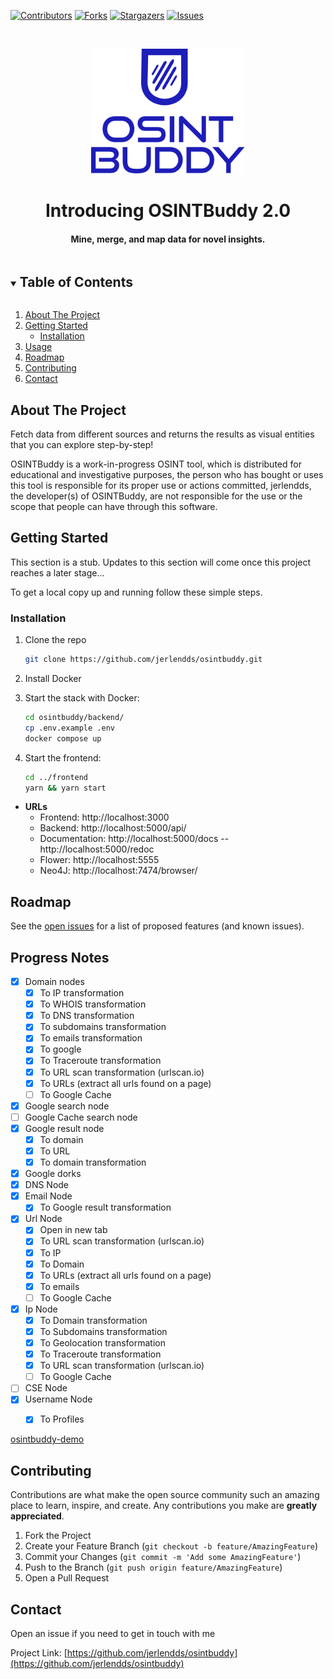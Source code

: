 [![Contributors][contributors-shield]][contributors-url]
[![Forks][forks-shield]][forks-url]
[![Stargazers][stars-shield]][stars-url]
[![Issues][issues-shield]][issues-url]

<br />

<p align="center">
  <a href="https://github.com/jerlendds/osintbuddy">
    <img src="./docs/assets/logo-watermark.svg" height="200px" alt="OSINT Buddy Logo">
  </a>

  <h1 align="center">Introducing OSINTBuddy 2.0</h1>

  <h4 align="center">
    Mine, merge, and map data for novel insights.
  </h4>
</p>



<details open="open">
  <summary><h2 style="display: inline-block">Table of Contents</h2></summary>
  <ol>
    <li>
      <a href="#about-the-project">About The Project</a>
    </li>
    <li>
      <a href="#getting-started">Getting Started</a>
      <ul>
        <li><a href="#installation">Installation</a></li>
      </ul>
    </li>
    <li><a href="#usage">Usage</a></li>
    <li><a href="#roadmap">Roadmap</a></li>
    <li><a href="#contributing">Contributing</a></li>
    <li><a href="#contact">Contact</a></li>
  </ol>
</details>


## About The Project

Fetch data from different sources and returns the results 
as visual entities that you can explore step-by-step!

OSINTBuddy is a work-in-progress OSINT tool, which is distributed 
for educational and investigative purposes, the person who has bought 
or uses this tool is responsible for its proper use or actions committed, 
jerlendds, the developer(s) of OSINTBuddy, are not responsible for the use 
or the scope that people can have through this software.


## Getting Started

This section is a stub. Updates to this section will come once this project reaches a later stage...


To get a local copy up and running follow these simple steps.

### Installation

1. Clone the repo
   ```sh
   git clone https://github.com/jerlendds/osintbuddy.git
   ```
   
2. Install Docker

3. Start the stack with Docker:

   ```sh
   cd osintbuddy/backend/
   cp .env.example .env
   docker compose up
   ```
4. Start the frontend:

   ```sh
   cd ../frontend
   yarn && yarn start
   ```

 - **URLs**
    - Frontend: http://localhost:3000
    - Backend: http://localhost:5000/api/
    - Documentation: http://localhost:5000/docs -- http://localhost:5000/redoc
    - Flower: http://localhost:5555
    - Neo4J: http://localhost:7474/browser/

<!-- 
mk-fg recommendations: 
ssh whoarethey using corpus of pubkeys from github ( https://www.agwa.name/blog/post/whoarethey ),  , , , address' AS BGP info
moddy recommendations:
math, map, reduce, filter, zip and zipwith function blocks
https://github.com/danielmiessler/SecLists/tree/master/Discovery/DNS
COMB breach @todo add password searching
magnet:?xt=urn:btih:7ffbcd8cee06aba2ce6561688cf68ce2addca0a3&dn=BreachCompilation&tr=udp%3A%2F%2Ftracker.openbittorrent.com%3A80&tr=udp%3A%2F%2Ftracker.leechers-paradise.org%3A6969&tr=udp%3A%2F%2Ftracker.coppersurfer.tk%3A6969&tr=udp%3A%2F%2Fglotorrents.pw%3A6969&tr=udp%3A%2F%2Ftracker.opentrackr.org%3A1337
@todo https://nvd.nist.gov/
@todo https://github.com/JustAnotherArchivist/snscrape
https://github.com/Greyjedix/Profil3r - Profil3r is an OSINT tool that allows you to find potential profiles of a person on social networks, as well as their email addresses. This program also alerts you to the presence of a data leak for the found emails.
@todo https://epieos.com/
@todo https://github.com/megadose/holehe
https://os2int.com/toolbox/verifying-and-investigating-email-addresses-with-holehe/
https://github.com/kpcyrd/sn0int
https://github.com/DataSploit/datasploit
https://github.com/mxrch/ghunt
 -->


## Roadmap

See the [open issues](https://github.com/jerlendds/osintbuddy/issues) for a list of proposed features (and known issues).


## Progress Notes
- [x] Domain nodes
  - [x] To IP transformation
  - [x] To WHOIS transformation
  - [x] To DNS transformation
  - [x] To subdomains transformation
  - [x] To emails transformation
  - [x] To google
  - [x] To Traceroute transformation
  - [x] To URL scan transformation (urlscan.io)
  - [x] To URLs (extract all urls found on a page)
  - [ ] To Google Cache
- [x] Google search node
- [ ] Google Cache search node
- [x] Google result node
  - [x] To domain
  - [x] To URL
  - [x] To domain transformation
- [x] Google dorks
- [x] DNS Node
- [x] Email Node
  - [x] To Google result transformation
- [x] Url Node
  - [x] Open in new tab
  - [x] To URL scan transformation (urlscan.io)
  - [x] To IP
  - [x] To Domain
  - [x] To URLs (extract all urls found on a page)
  - [x] To emails
  - [ ] To Google Cache
- [x] Ip Node
  - [x] To Domain transformation
  - [x] To Subdomains transformation
  - [x] To Geolocation transformation
  - [x] To Traceroute transformation
  - [x] To URL scan transformation (urlscan.io)
  - [ ] To Google Cache
- [ ] CSE Node
- [x] Username Node
    - [x] To Profiles


[osintbuddy-demo](https://user-images.githubusercontent.com/29207058/218629002-752322e1-4537-4849-ba1a-76fe4450404d.webm)


## Contributing

Contributions are what make the open source community such an amazing place to learn, inspire, and create. Any contributions you make are **greatly appreciated**.

1. Fork the Project
2. Create your Feature Branch (`git checkout -b feature/AmazingFeature`)
3. Commit your Changes (`git commit -m 'Add some AmazingFeature'`)
4. Push to the Branch (`git push origin feature/AmazingFeature`)
5. Open a Pull Request


## Contact

Open an issue if you need to get in touch with me

Project Link: [https://github.com/jerlendds/osintbuddy](https://github.com/jerlendds/osintbuddy)



<!-- https://www.markdownguide.org/basic-syntax/#reference-style-links -->
[contributors-shield]: https://img.shields.io/github/contributors/jerlendds/osintbuddy.svg?style=for-the-badge
[contributors-url]: https://github.com/jerlendds/osintbuddy/graphs/contributors
[forks-shield]: https://img.shields.io/github/forks/jerlendds/osintbuddy.svg?style=for-the-badge
[forks-url]: https://github.com/jerlendds/osintbuddy/network/members
[stars-shield]: https://img.shields.io/github/stars/jerlendds/osintbuddy.svg?style=for-the-badge
[stars-url]: https://github.com/jerlendds/osintbuddy/stargazers
[issues-shield]: https://img.shields.io/github/issues/jerlendds/osintbuddy.svg?style=for-the-badge
[issues-url]: https://github.com/jerlendds/osintbuddy/issues

